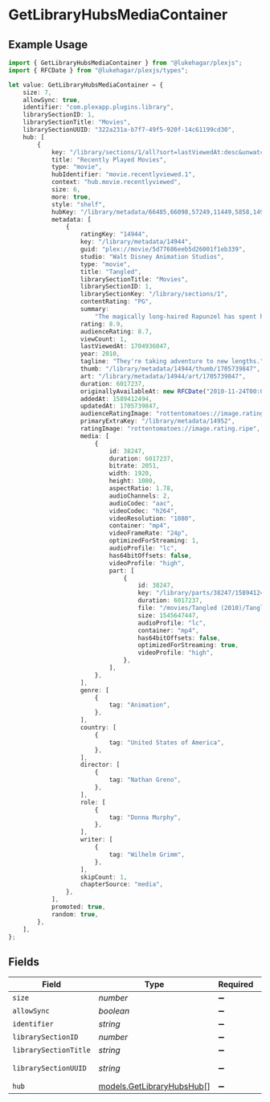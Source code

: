 # GetLibraryHubsMediaContainer

## Example Usage

```typescript
import { GetLibraryHubsMediaContainer } from "@lukehagar/plexjs";
import { RFCDate } from "@lukehagar/plexjs/types";

let value: GetLibraryHubsMediaContainer = {
    size: 7,
    allowSync: true,
    identifier: "com.plexapp.plugins.library",
    librarySectionID: 1,
    librarySectionTitle: "Movies",
    librarySectionUUID: "322a231a-b7f7-49f5-920f-14c61199cd30",
    hub: [
        {
            key: "/library/sections/1/all?sort=lastViewedAt:desc&unwatched=0&viewOffset=0",
            title: "Recently Played Movies",
            type: "movie",
            hubIdentifier: "movie.recentlyviewed.1",
            context: "hub.movie.recentlyviewed",
            size: 6,
            more: true,
            style: "shelf",
            hubKey: "/library/metadata/66485,66098,57249,11449,5858,14944",
            metadata: [
                {
                    ratingKey: "14944",
                    key: "/library/metadata/14944",
                    guid: "plex://movie/5d77686eeb5d26001f1eb339",
                    studio: "Walt Disney Animation Studios",
                    type: "movie",
                    title: "Tangled",
                    librarySectionTitle: "Movies",
                    librarySectionID: 1,
                    librarySectionKey: "/library/sections/1",
                    contentRating: "PG",
                    summary:
                        "The magically long-haired Rapunzel has spent her entire life in a tower, but now that a runaway thief has stumbled upon her, she is about to discover the world for the first time, and who she really is.",
                    rating: 8.9,
                    audienceRating: 8.7,
                    viewCount: 1,
                    lastViewedAt: 1704936047,
                    year: 2010,
                    tagline: "They're taking adventure to new lengths.",
                    thumb: "/library/metadata/14944/thumb/1705739847",
                    art: "/library/metadata/14944/art/1705739847",
                    duration: 6017237,
                    originallyAvailableAt: new RFCDate("2010-11-24T00:00:00Z"),
                    addedAt: 1589412494,
                    updatedAt: 1705739847,
                    audienceRatingImage: "rottentomatoes://image.rating.upright",
                    primaryExtraKey: "/library/metadata/14952",
                    ratingImage: "rottentomatoes://image.rating.ripe",
                    media: [
                        {
                            id: 38247,
                            duration: 6017237,
                            bitrate: 2051,
                            width: 1920,
                            height: 1080,
                            aspectRatio: 1.78,
                            audioChannels: 2,
                            audioCodec: "aac",
                            videoCodec: "h264",
                            videoResolution: "1080",
                            container: "mp4",
                            videoFrameRate: "24p",
                            optimizedForStreaming: 1,
                            audioProfile: "lc",
                            has64bitOffsets: false,
                            videoProfile: "high",
                            part: [
                                {
                                    id: 38247,
                                    key: "/library/parts/38247/1589412494/file.mp4",
                                    duration: 6017237,
                                    file: "/movies/Tangled (2010)/Tangled (2010) Bluray-1080p.mp4",
                                    size: 1545647447,
                                    audioProfile: "lc",
                                    container: "mp4",
                                    has64bitOffsets: false,
                                    optimizedForStreaming: true,
                                    videoProfile: "high",
                                },
                            ],
                        },
                    ],
                    genre: [
                        {
                            tag: "Animation",
                        },
                    ],
                    country: [
                        {
                            tag: "United States of America",
                        },
                    ],
                    director: [
                        {
                            tag: "Nathan Greno",
                        },
                    ],
                    role: [
                        {
                            tag: "Donna Murphy",
                        },
                    ],
                    writer: [
                        {
                            tag: "Wilhelm Grimm",
                        },
                    ],
                    skipCount: 1,
                    chapterSource: "media",
                },
            ],
            promoted: true,
            random: true,
        },
    ],
};
```

## Fields

| Field                                                        | Type                                                         | Required                                                     | Description                                                  | Example                                                      |
| ------------------------------------------------------------ | ------------------------------------------------------------ | ------------------------------------------------------------ | ------------------------------------------------------------ | ------------------------------------------------------------ |
| `size`                                                       | *number*                                                     | :heavy_minus_sign:                                           | N/A                                                          | 7                                                            |
| `allowSync`                                                  | *boolean*                                                    | :heavy_minus_sign:                                           | N/A                                                          | true                                                         |
| `identifier`                                                 | *string*                                                     | :heavy_minus_sign:                                           | N/A                                                          | com.plexapp.plugins.library                                  |
| `librarySectionID`                                           | *number*                                                     | :heavy_minus_sign:                                           | N/A                                                          | 1                                                            |
| `librarySectionTitle`                                        | *string*                                                     | :heavy_minus_sign:                                           | N/A                                                          | Movies                                                       |
| `librarySectionUUID`                                         | *string*                                                     | :heavy_minus_sign:                                           | N/A                                                          | 322a231a-b7f7-49f5-920f-14c61199cd30                         |
| `hub`                                                        | [models.GetLibraryHubsHub](../models/getlibraryhubshub.md)[] | :heavy_minus_sign:                                           | N/A                                                          |                                                              |